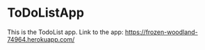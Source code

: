 # ToDoListApp
This is the TodoList app. 
Link to the app: https://frozen-woodland-74964.herokuapp.com/ 
